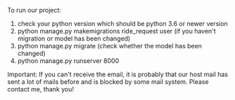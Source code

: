 To run our project:
1. check your python version which should be python 3.6 or newer version
2. python manage.py makemigrations ride_request user (if you haven't migration or model has been changed)
3. python manage.py migrate (check whether the model has been changed)
4. python manage.py runserver 8000

Important:
    If you can't receive the email, it is probably that our host mail has sent a lot of mails before and is blocked by some mail system. 
    Please contact me, thank you!
